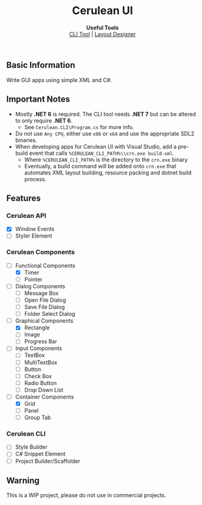 <h1 align="center">Cerulean UI</h1>
<p align="center">
  <b>Useful Tools</b><br>
  <a href="#">CLI Tool</a> | 
  <a href="#">Layout Designer</a>
</p><br>
<h2>Basic Information</h2>
Write GUI apps using simple XML and C#.<br>
<h2>Important Notes</h2>

 - Mostly **.NET 6** is required. The CLI tool needs **.NET 7** but can be altered to only require **.NET 6**.
    - See `Cerulean.CLI\Program.cs` for more info.
 - Do not use `Any CPU`, either use `x86` or `x64` and use the appropriate SDL2 binaries.
 - When developing apps for Cerulean UI with Visual Studio, add a pre-build event that calls `%CERULEAN_CLI_PATH%\\crn.exe build-xml`.
    - Where `%CERULEAN_CLI_PATH%` is the directory to the `crn.exe` binary
    - Eventually, a build command will be added onto `crn.exe` that automates XML layout building, resource packing and dotnet build process.
<h2>Features</h2>

### Cerulean API
 - [x] Window Events
 - [ ] Styler Element
### Cerulean Components
 - [ ] Functional Components
     - [x] Timer
     - [ ] Pointer
 - [ ] Dialog Components
     - [ ] Message Box
     - [ ] Open File Dialog
     - [ ] Save File Dialog
     - [ ] Folder Select Dialog
 - [ ] Graphical Components
     - [x] Rectangle
     - [ ] Image
     - [ ] Progress Bar
 - [ ] Input Components
     - [ ] TextBox
     - [ ] MultiTextBox
     - [ ] Button
     - [ ] Check Box
     - [ ] Radio Button
     - [ ] Drop Down List
 - [ ] Container Components
     - [x] Grid
     - [ ] Panel
     - [ ] Group Tab
### Cerulean CLI
 - [ ] Style Builder
 - [ ] C# Snippet Element
 - [ ] Project Builder/Scaffolder
<h2>Warning</h2>
This is a WIP project, please do not use in commercial projects.<br>
